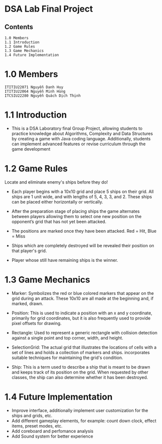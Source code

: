 # DSA Lab Final Project

## Contents

```
1.0 Members
1.1 Introduction
1.2 Game Rules
1.3 Game Mechanics
1.4 Future Implementation
```
# 1.0 Members
```
ITITIU22071 Nguyễn Danh Huy 
ITITIU22064 Nguyễn Minh Hùng
ITCSIU22280 Nguyễn Quách Dịch Thịnh
```
# 1.1 Introduction
- This is a DSA Laboratory final Group Project, allowing students to practice knowledge about Algorithms, Complexity and Data Structures by creating
  a game with Java coding language. Additionally, students can implement advanced features or revise curriculum through the game development 

# 1.2 Game Rules
Locate and eliminate enemy's ships before they do!

- Each player begins with a 10x10 grid and place 5 ships on their grid. All ships are 1 unit wide,
    and with lengths of 5, 4, 3, 3, and 2. These ships can be placed either horizontally or vertically.

- After the preparation stage of placing ships the game alternates between players allowing
    them to select one new position on the opponent’s grid that has not yet been attacked.
  
- The positions are marked once they have been attacked. Red = Hit, Blue = Miss

- Ships which are completely destroyed will be revealed their position on that player's grid.

- Player whose still have remaining ships is the winner.



# 1.3 Game Mechanics

- Marker: Symbolizes the red or blue colored markers that appear on the grid during an attack. These 10x10 are all made at the beginning and, if marked, drawn.
  
- Position: This is used to indicate a position with an x and y coordinate, primarily for grid coordinates, but it is also frequently used to provide pixel offsets for drawing.
  
- Rectangle: Used to represent a generic rectangle with collision detection against a single point and top corner, width, and height.
  
- SelectionGrid: The actual grid that illustrates the locations of cells with a set of lines and holds a collection of markers and ships. incorporates suitable techniques for maintaining the grid's condition.
  
- Ship: This is a term used to describe a ship that is meant to be drawn and keeps track of its position on the grid. When requested by other classes, the ship can also determine whether it has been destroyed.

# 1.4 Future Implementation
- Improve interface, additionally implement user customization for the ships and grids, etc.
- Add different gameplay elements, for example: count down clock, effect items, preset modes, etc.
- Add coreboard and perfomance analysis
- Add Sound system for better experience

